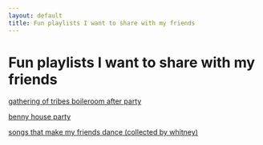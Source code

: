 ```yaml
---
layout: default
title: Fun playlists I want to share with my friends
---
```

# Fun playlists I want to share with my friends 



[gathering of tribes boileroom after party](https://open.spotify.com/playlist/1Rbanv8RcWoy8rHucrnKN5?si=eyovZEE3TPytubksnYW7TQ&pi=u-cett5TyTQPuc)

[benny house party](https://open.spotify.com/playlist/38pf0P4HAbiDsTIvw0u58t?si=y-TleL-pT32vkyBpEH5qTA&pi=u-oiwb4iNKRgGc)

[songs that make my friends dance (collected by whitney)](https://open.spotify.com/playlist/0sQKOhR5aIrzj14Z4ys4Tu?si=vZUfqZZkQIGIVcd0q1fX4A&pi=u-jzwRdFv6QAmK)


